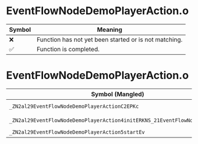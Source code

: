# EventFlowNodeDemoPlayerAction.o
| Symbol | Meaning 
| ------------- | ------------- 
| :x: | Function has not yet been started or is not matching. 
| :white_check_mark: | Function is completed. 


# EventFlowNodeDemoPlayerAction.o
| Symbol (Mangled) | Symbol (Demangled) | Decompiled? |
| ------------- |  ------------- | ------------- |
| `_ZN2al29EventFlowNodeDemoPlayerActionC2EPKc` | `al::EventFlowNodeDemoPlayerAction::EventFlowNodeDemoPlayerAction(char const*)` | :white_check_mark: |
| `_ZN2al29EventFlowNodeDemoPlayerAction4initERKNS_21EventFlowNodeInitInfoE` | `al::EventFlowNodeDemoPlayerAction::init(al::EventFlowNodeInitInfo const&)` | :white_check_mark: |
| `_ZN2al29EventFlowNodeDemoPlayerAction5startEv` | `al::EventFlowNodeDemoPlayerAction::start(void)` | :white_check_mark: |
